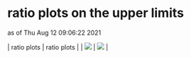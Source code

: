 # ratio plots on the upper limits
as of Thu Aug 12 09:06:22 2021

| ratio plots | ratio plots |
| <img src="https://smodels.github.io/ratioplots/bestSR_CMS-SUS-16-048-ma5_TChiWZoff.png?36751982" /> | <img src="https://smodels.github.io/ratioplots/ratios_CMS-SUS-16-048_TChiWZoff.png?36751982" /> |
